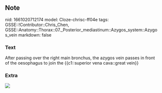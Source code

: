 ## Note
nid: 1661020712174
model: Cloze-chrisc-ff04e
tags: GSSE::!Contributor::Chris_Chen, GSSE::Anatomy::Thorax::07._Posterior_mediastinum::Azygos_system::Azygos_vein
markdown: false

### Text
After passing over the right main bronchus, the azygos vein passes in front of the oesophagus to join the {{c1::superior vena cava::great vein}}

### Extra
<img src="thorax017.png">
